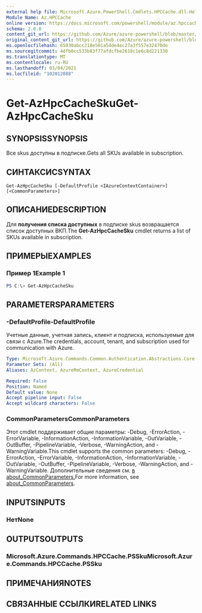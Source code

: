 ```yaml
---
external help file: Microsoft.Azure.PowerShell.Cmdlets.HPCCache.dll-Help.xml
Module Name: Az.HPCCache
online version: https://docs.microsoft.com/powershell/module/az.hpccache/get-azhpccachesku
schema: 2.0.0
content_git_url: https://github.com/Azure/azure-powershell/blob/master/src/HPCCache/HPCCache/help/Get-AzHpcCacheSku.md
original_content_git_url: https://github.com/Azure/azure-powershell/blob/master/src/HPCCache/HPCCache/help/Get-AzHpcCacheSku.md
ms.openlocfilehash: 65030abcc218e501a54de4ec27a3f557e32470de
ms.sourcegitcommit: 4dfb0cc533b83f77afdcfbe2618c1e6c8d221330
ms.translationtype: MT
ms.contentlocale: ru-RU
ms.lasthandoff: 03/04/2021
ms.locfileid: "102012088"
---
```

# <span data-ttu-id="668cf-101">Get-AzHpcCacheSku</span><span class="sxs-lookup"><span data-stu-id="668cf-101">Get-AzHpcCacheSku</span></span>

## <span data-ttu-id="668cf-102">SYNOPSIS</span><span class="sxs-lookup"><span data-stu-id="668cf-102">SYNOPSIS</span></span>
<span data-ttu-id="668cf-103">Все skus доступны в подписке.</span><span class="sxs-lookup"><span data-stu-id="668cf-103">Gets all SKUs available in subscription.</span></span>

## <span data-ttu-id="668cf-104">СИНТАКСИС</span><span class="sxs-lookup"><span data-stu-id="668cf-104">SYNTAX</span></span>

```
Get-AzHpcCacheSku [-DefaultProfile <IAzureContextContainer>] [<CommonParameters>]
```

## <span data-ttu-id="668cf-105">ОПИСАНИЕ</span><span class="sxs-lookup"><span data-stu-id="668cf-105">DESCRIPTION</span></span>
<span data-ttu-id="668cf-106">Для **получения списка доступных** в подписке skus возвращается список доступных ВКП.</span><span class="sxs-lookup"><span data-stu-id="668cf-106">The **Get-AzHpcCacheSku** cmdlet returns a list of SKUs available in subscription.</span></span>

## <span data-ttu-id="668cf-107">ПРИМЕРЫ</span><span class="sxs-lookup"><span data-stu-id="668cf-107">EXAMPLES</span></span>

### <span data-ttu-id="668cf-108">Пример 1</span><span class="sxs-lookup"><span data-stu-id="668cf-108">Example 1</span></span>
```powershell
PS C:\> Get-AzHpcCacheSku
```

## <span data-ttu-id="668cf-109">PARAMETERS</span><span class="sxs-lookup"><span data-stu-id="668cf-109">PARAMETERS</span></span>

### <span data-ttu-id="668cf-110">-DefaultProfile</span><span class="sxs-lookup"><span data-stu-id="668cf-110">-DefaultProfile</span></span>
<span data-ttu-id="668cf-111">Учетные данные, учетная запись, клиент и подписка, используемые для связи с Azure.</span><span class="sxs-lookup"><span data-stu-id="668cf-111">The credentials, account, tenant, and subscription used for communication with Azure.</span></span>

```yaml
Type: Microsoft.Azure.Commands.Common.Authentication.Abstractions.Core.IAzureContextContainer
Parameter Sets: (All)
Aliases: AzContext, AzureRmContext, AzureCredential

Required: False
Position: Named
Default value: None
Accept pipeline input: False
Accept wildcard characters: False
```

### <span data-ttu-id="668cf-112">CommonParameters</span><span class="sxs-lookup"><span data-stu-id="668cf-112">CommonParameters</span></span>
<span data-ttu-id="668cf-113">Этот cmdlet поддерживает общие параметры: -Debug, -ErrorAction, -ErrorVariable, -InformationAction, -InformationVariable, -OutVariable, -OutBuffer, -PipelineVariable, -Verbose, -WarningAction, and -WarningVariable.</span><span class="sxs-lookup"><span data-stu-id="668cf-113">This cmdlet supports the common parameters: -Debug, -ErrorAction, -ErrorVariable, -InformationAction, -InformationVariable, -OutVariable, -OutBuffer, -PipelineVariable, -Verbose, -WarningAction, and -WarningVariable.</span></span> <span data-ttu-id="668cf-114">Дополнительные сведения см. [в about_CommonParameters.](http://go.microsoft.com/fwlink/?LinkID=113216)</span><span class="sxs-lookup"><span data-stu-id="668cf-114">For more information, see [about_CommonParameters](http://go.microsoft.com/fwlink/?LinkID=113216).</span></span>

## <span data-ttu-id="668cf-115">INPUTS</span><span class="sxs-lookup"><span data-stu-id="668cf-115">INPUTS</span></span>

### <span data-ttu-id="668cf-116">Нет</span><span class="sxs-lookup"><span data-stu-id="668cf-116">None</span></span>

## <span data-ttu-id="668cf-117">OUTPUTS</span><span class="sxs-lookup"><span data-stu-id="668cf-117">OUTPUTS</span></span>

### <span data-ttu-id="668cf-118">Microsoft.Azure.Commands.HPCCache.PSSku</span><span class="sxs-lookup"><span data-stu-id="668cf-118">Microsoft.Azure.Commands.HPCCache.PSSku</span></span>

## <span data-ttu-id="668cf-119">ПРИМЕЧАНИЯ</span><span class="sxs-lookup"><span data-stu-id="668cf-119">NOTES</span></span>

## <span data-ttu-id="668cf-120">СВЯЗАННЫЕ ССЫЛКИ</span><span class="sxs-lookup"><span data-stu-id="668cf-120">RELATED LINKS</span></span>

